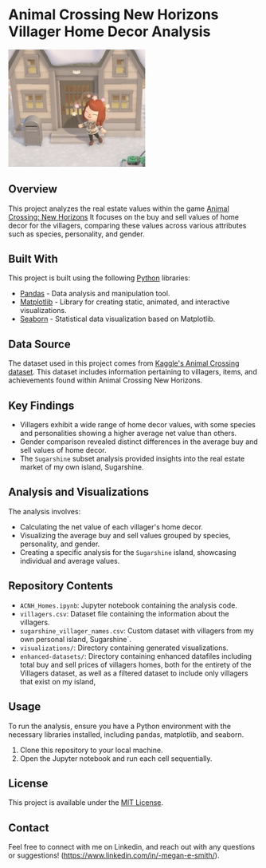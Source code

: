 # Animal Crossing New Horizons Villager Home Decor Analysis
<img src="/ACNH-Home-Decor/images/my_villager_and_house.jpg" alt="My Animal Crossing Character" width="275"/>

## Overview
This project analyzes the real estate values within the game [Animal Crossing: New Horizons](https://animalcrossing.nintendo.com/new-horizons/) It focuses on the buy and sell values of home decor for the villagers, comparing these values across various attributes such as species, personality, and gender.

## Built With
This project is built using the following [Python](https://www.python.org) libraries:

- [Pandas](https://pandas.pydata.org/) - Data analysis and manipulation tool.
- [Matplotlib](https://matplotlib.org/) - Library for creating static, animated, and interactive visualizations.
- [Seaborn](https://seaborn.pydata.org/) - Statistical data visualization based on Matplotlib.

## Data Source
The dataset used in this project comes from [Kaggle's Animal Crossing dataset](https://www.kaggle.com/jessicali9530/animal-crossing-new-horizons-nookplaza-dataset). This dataset includes information pertaining to villagers, items, and achievements found within Animal Crossing New Horizons.

## Key Findings
- Villagers exhibit a wide range of home decor values, with some species and personalities showing a higher average net value than others.
- Gender comparison revealed distinct differences in the average buy and sell values of home decor.
- The `Sugarshine` subset analysis provided insights into the real estate market of my own island, Sugarshine.

## Analysis and Visualizations
The analysis involves:
- Calculating the net value of each villager's home decor.
- Visualizing the average buy and sell values grouped by species, personality, and gender.
- Creating a specific analysis for the `Sugarshine` island, showcasing individual and average values.

## Repository Contents
- `ACNH_Homes.ipynb`: Jupyter notebook containing the analysis code.
- `villagers.csv`: Dataset file containing the information about the villagers.
- `sugarshine_villager_names.csv`: Custom dataset with villagers from my own personal island, Sugarshine`.
- `visualizations/`: Directory containing generated visualizations.
- `enhanced-datasets/`: Directory containing enhanced datafiles including total buy and sell prices of villagers homes, both for the entirety of the Villagers dataset, as well as a filtered dataset to include only villagers that exist on my island, 

## Usage
To run the analysis, ensure you have a Python environment with the necessary libraries installed, including pandas, matplotlib, and seaborn.

1. Clone this repository to your local machine.
2. Open the Jupyter notebook and run each cell sequentially.

## License
This project is available under the [MIT License](LICENSE.txt).

## Contact
Feel free to connect with me on Linkedin, and reach out with any questions or suggestions! (https://www.linkedin.com/in/-megan-e-smith/).


